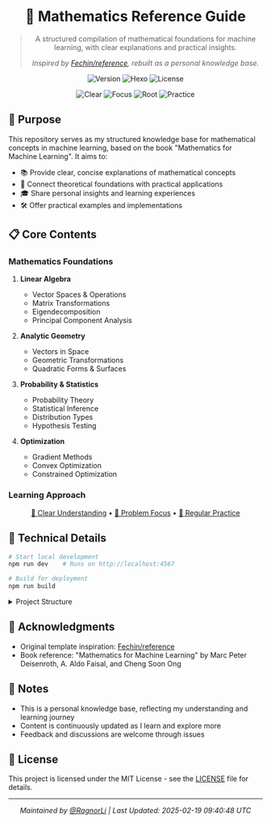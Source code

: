 <div align="center">

# 📖 Mathematics Reference Guide

> A structured compilation of mathematical foundations for machine learning, with clear explanations and practical insights.
> 
> *Inspired by [Fechin/reference](https://github.com/Fechin/reference), rebuilt as a personal knowledge base.*

<p align="center">
  <img alt="Version" src="https://img.shields.io/badge/version-1.0.0-brightgreen?style=for-the-badge" />
  <img alt="Hexo" src="https://img.shields.io/badge/hexo-5.4.2-blue?style=for-the-badge" />
  <img alt="License" src="https://img.shields.io/badge/License-MIT-yellow?style=for-the-badge" />
</p>

<p align="center">
  <a><img alt="Clear" src="https://img.shields.io/badge/Clear-Clear_Your_Mind-green?style=for-the-badge" /></a>
  <a><img alt="Focus" src="https://img.shields.io/badge/Focus-Target_Problem-skyblue?style=for-the-badge" /></a>
  <a><img alt="Root" src="https://img.shields.io/badge/Root-First_Principles-black?style=for-the-badge" /></a>
  <a><img alt="Practice" src="https://img.shields.io/badge/Practice-Iterative_Learning-darkblue?style=for-the-badge" /></a>
</p>

</div>

## 🎯 Purpose

This repository serves as my structured knowledge base for mathematical concepts in machine learning, based on the book "Mathematics for Machine Learning". It aims to:

- 📚 Provide clear, concise explanations of mathematical concepts
- 🔗 Connect theoretical foundations with practical applications
- 🎓 Share personal insights and learning experiences
- 🛠️ Offer practical examples and implementations

## 📋 Core Contents

### Mathematics Foundations
1. **Linear Algebra**
   - Vector Spaces & Operations
   - Matrix Transformations
   - Eigendecomposition
   - Principal Component Analysis

2. **Analytic Geometry**
   - Vectors in Space
   - Geometric Transformations
   - Quadratic Forms & Surfaces

3. **Probability & Statistics**
   - Probability Theory
   - Statistical Inference
   - Distribution Types
   - Hypothesis Testing

4. **Optimization**
   - Gradient Methods
   - Convex Optimization
   - Constrained Optimization

### Learning Approach
<div align="center">
<p align="center">
  <a href="#mind">🧠 Clear Understanding</a> •
  <a href="#focus">🎯 Problem Focus</a> •
  <a href="#practice">📝 Regular Practice</a>
</p>
</div>

## 🔧 Technical Details

```bash
# Start local development
npm run dev    # Runs on http://localhost:4567

# Build for deployment
npm run build
```

<details>
<summary>Project Structure</summary>

```
.
├── content/              # Main content files
│   ├── linear-algebra/
│   ├── geometry/
│   ├── probability/
│   └── optimization/
├── themes/
│   └── coo/             # Custom theme
└── package.json
```
</details>

## 🙏 Acknowledgments

- Original template inspiration: [Fechin/reference](https://github.com/Fechin/reference)
- Book reference: "Mathematics for Machine Learning" by Marc Peter Deisenroth, A. Aldo Faisal, and Cheng Soon Ong

## 📝 Notes

- This is a personal knowledge base, reflecting my understanding and learning journey
- Content is continuously updated as I learn and explore more
- Feedback and discussions are welcome through issues

## 📃 License

This project is licensed under the MIT License - see the [LICENSE](LICENSE) file for details.

<div align="center">

---

*Maintained by [@RagnorLi](https://github.com/RagnorLi) | Last Updated: 2025-02-19 09:40:48 UTC*

</div>
